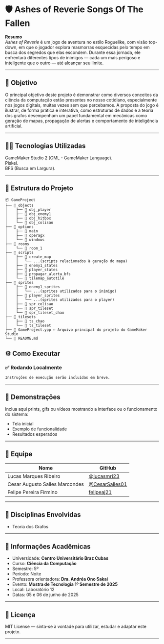 # 🛡️ Ashes of Reverie Songs Of The Fallen

**Resumo**  
*Ashes of Reverie* é um jogo de aventura no estilo Roguelike, com visão top-down, em que o jogador explora masmorras esquecidas pelo tempo em busca dos segredos que elas escondem. Durante essa jornada, ele enfrentará diferentes tipos de inimigos — cada um mais perigoso e inteligente que o outro — até alcançar seu limite.

---

## 🎯 Objetivo  

O principal objetivo deste projeto é demonstrar como diversos conceitos da ciência da computação estão presentes no nosso cotidiano, especialmente nos jogos digitais, muitas vezes sem que percebamos. A proposta do jogo é ilustrar, de forma prática e interativa, como estruturas de dados e a teoria dos grafos desempenham um papel fundamental em mecânicas como geração de mapas, propagação de alertas e comportamento de inteligência artificial.

---

## 👨‍💻 Tecnologias Utilizadas

GameMaker Studio 2 (GML - GameMaker Language).  
Piskel.  
BFS (Busca em Largura).

---

## 📁 Estrutura do Projeto
```text
📦 GameProject
├── 📁 objects
│    ├── 📁 obj_player
│    ├── 📁 obj_enemy1
│    ├── 📁 obj_hitbox
│    └── 📁 obj_colisao
├── 📁 options
│    ├── 📁 main
│    ├── 📁 operagx
│    └── 📁 windows
├── 📁 rooms
│    └── 📄 room_1
├── 📁 scripts
│    ├── 📁 create_map
│    │   └── ...(scripts relacionados à geração do mapa)
│    ├── 📄 enemy1_states
│    ├── 📄 player_states
│    ├── 📄 propagar_alerta_bfs
│    └── 📄 tilemap_autotile
├── 📁 sprites
│    ├── 📁 enemy1_sprites
│    │   └── ...(sprites utilizados para o inimigo)
│    ├── 📁 player_sprites
│    │   └── ...(sprites utilizados para o player)
│    ├── 📄 spr_colisao
│    ├── 📄 spr_tileset
│    └── 📄 spr_tileset_chao
├── 📁 tilesets
│    ├── 📄 ts_chao
│    └── 📄 ts_tileset
├── 📄 GameProject.ypp ← Arquivo principal do projeto do GameMaker Studio
└── 📄 README.md
```

## ⚙️ Como Executar

### ✅ Rodando Localmente

```
Instruções de execução serão incluídas em breve.
```

---

## 📸 Demonstrações

Inclua aqui prints, gifs ou vídeos mostrando a interface ou o funcionamento do sistema:

- Tela inicial
- Exemplo de funcionalidade
- Resultados esperados

---

## 👥 Equipe

| Nome | GitHub |
|------|--------|
| Lucas Marques Ribeiro | [@lucasmri23](https://github.com/lucasmri23) |
| Cesar Augusto Salles Marcondes | [@CesarSalles01](https://github.com/CesarSalles01) |
| Felipe Pereira Firmino | [felipeaj21](https://github.com/felipeaj21) |

---

## 🧠 Disciplinas Envolvidas

- Teoria dos Grafos

---

## 🏫 Informações Acadêmicas

- Universidade: **Centro Universitário Braz Cubas**
- Curso: **Ciência da Computação**
- Semestre: 5º
- Período: Noite
- Professora orientadora: **Dra. Andréa Ono Sakai**
- Evento: **Mostra de Tecnologia 1º Semestre de 2025**
- Local: Laboratório 12
- Datas: 05 e 06 de junho de 2025

---

## 📄 Licença

MIT License — sinta-se à vontade para utilizar, estudar e adaptar este projeto.

---
